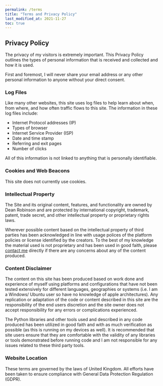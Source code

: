 ```yaml
---
permalink: /terms
title: "Terms and Privacy Policy"
last_modified_at: 2021-11-27
toc: true
---
```


## Privacy Policy

The privacy of my visitors is extremely important. This Privacy Policy outlines the types of personal information that is received and collected and how it is used.

First and foremost, I will never share your email address or any other personal information to anyone without your direct consent.

### Log Files

Like many other websites, this site uses log files to help learn about when, from where, and how often traffic flows to this site. The information in these log files include:

* Internet Protocol addresses (IP)
* Types of browser
* Internet Service Provider (ISP)
* Date and time stamp
* Referring and exit pages
* Number of clicks

All of this information is not linked to anything that is personally identifiable.

### Cookies and Web Beacons

This site does not currently use cookies.

### Intellectual Property

The Site and its original content, features, and functionality are owned by Dean Robinson and are protected by international copyright, trademark, patent, trade secret, and other intellectual property or proprietary rights laws.

Wherever possible content based on the intellectual property of third parties has been acknowledged in line with usage polices of the platform policies or license identified by the creators. To the best of my knowledge the material used is not proprietary and has been used in good faith, please [contact me](mailto:drdataanalysis@gmail.com) directly if there are any concerns about any of the content produced.

### Content Disclaimer

The content on this site has been produced based on work done and experience of myself using platforms and configurations that have not been tested extensively for different languages, geographies or systems (i.e. I am a Windows/ Ubuntu user so have no knowledge of apple architectures). Any replication or adaptation of the code or content described in this site are the responsibility of the end users discretion and the site owner does not accept responsibility for any errors or complications experienced.

The Python libraries and other tools used and described in any code produced has been utilized in good faith and with as much verification as possible (as this is running on my devices as well). It is recommended that site users ensure that they are comfortable with the validity of any libraries or tools demonstrated before running code and I am not responsible for any issues related to these third party tools.

### Website Location

These terms are governed by the laws of United Kingdom. All efforts have been taken to ensure compliance with General Data Protection Regulation (GDPR).